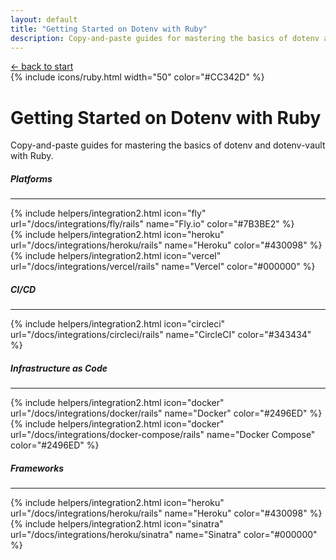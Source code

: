 ```yaml
---
layout: default
title: "Getting Started on Dotenv with Ruby"
description: Copy-and-paste guides for mastering the basics of dotenv and dotenv-vault in Ruby.
---
```


<div class="container">
  <div class="row">
    <div class="col-lg-10 offset-lg-1">
      <a href="/start">&larr; back to start</a> 
    </div>
  </div>
  <div class="row text-center">
    <div class="col">
      {% include icons/ruby.html width="50" color="#CC342D" %}
      <h1 class="fw-extrabold mt-2 lh-1">Getting Started on Dotenv with Ruby</h1>
      <div class="row">
        <div class="col-lg-10 offset-lg-1">
          <p class="lead text-body-tertiary mt-2 mb-4">Copy-and-paste guides for mastering the basics of dotenv and <span class="fw-extrabold">dotenv-vault</span> with Ruby.</p>
        </div>
      </div>
    </div>
  </div>
</div>

<div class="container mb-5">
  <div class="row">
    <div class="col-lg-10 offset-lg-1">
      <div class="row">
        <div class="col col-auto d-flex align-items-center">
          <h5 class="fw-extrabold">Platforms</h5>
        </div>
        <div class="col">
          <div class="text-body-tertiary">
            <hr/>
          </div>
        </div>
      </div>
      <div class="row">
        <div class="col-6 col-lg-3 d-flex align-items-center">
          {% include helpers/integration2.html icon="fly" url="/docs/integrations/fly/rails" name="Fly.io" color="#7B3BE2" %}
        </div>
        <div class="col-6 col-lg-3 d-flex align-items-center">
          {% include helpers/integration2.html icon="heroku" url="/docs/integrations/heroku/rails" name="Heroku" color="#430098" %}
        </div>
        <div class="col-6 col-lg-3 d-flex align-items-center">
          {% include helpers/integration2.html icon="vercel" url="/docs/integrations/vercel/rails" name="Vercel" color="#000000" %}
        </div>
      </div>
      <div class="row mt-5">
        <div class="col col-auto d-flex align-items-center">
          <h5 class="fw-extrabold">CI/CD</h5>
        </div>
        <div class="col">
          <div class="text-body-tertiary">
            <hr/>
          </div>
        </div>
      </div>
      <div class="row">
        <div class="col-6 col-lg-3 d-flex align-items-center">
          {% include helpers/integration2.html icon="circleci" url="/docs/integrations/circleci/rails" name="CircleCI" color="#343434" %}
        </div>
      </div>
      <div class="row mt-5">
        <div class="col col-auto d-flex align-items-center">
          <h5 class="fw-extrabold">Infrastructure as Code</h5>
        </div>
        <div class="col">
          <div class="text-body-tertiary">
            <hr/>
          </div>
        </div>
      </div>
      <div class="row">
        <div class="col-6 col-lg-3 d-flex align-items-center">
          {% include helpers/integration2.html icon="docker" url="/docs/integrations/docker/rails" name="Docker" color="#2496ED" %}
        </div>
        <div class="col-6 col-lg-3 d-flex align-items-center">
          {% include helpers/integration2.html icon="docker" url="/docs/integrations/docker-compose/rails" name="Docker Compose" color="#2496ED" %}
        </div>
      </div>
      <div class="row mt-5">
        <div class="col col-auto d-flex align-items-center">
          <h5 class="fw-extrabold">Frameworks</h5>
        </div>
        <div class="col">
          <div class="text-body-tertiary">
            <hr/>
          </div>
        </div>
      </div>
      <div class="row">
        <div class="col-6 col-lg-3 d-flex align-items-center">
          {% include helpers/integration2.html icon="heroku" url="/docs/integrations/heroku/rails" name="Heroku" color="#430098" %}
        </div>
        <div class="col-6 col-lg-3 d-flex align-items-center">
          {% include helpers/integration2.html icon="sinatra" url="/docs/integrations/heroku/sinatra" name="Sinatra" color="#000000" %}
        </div>
      </div>
    </div>
  </div>
</div>
